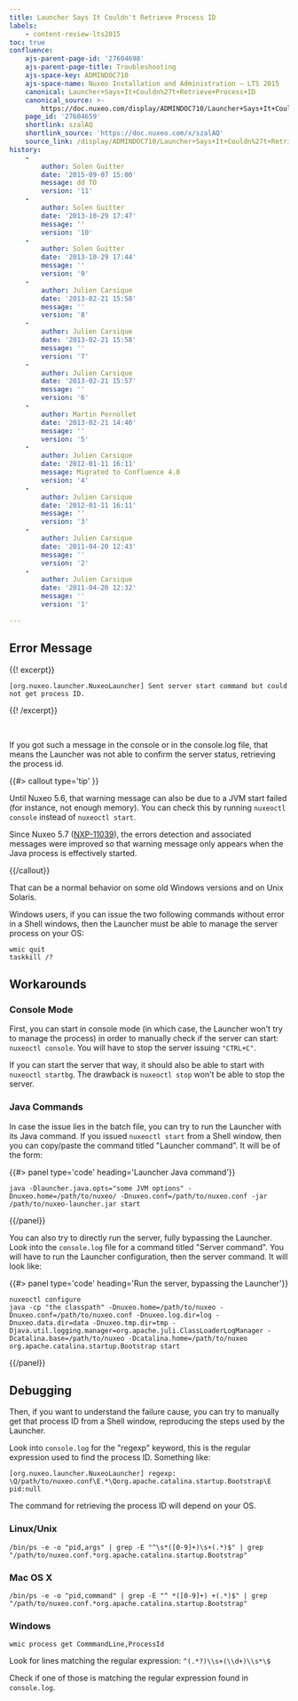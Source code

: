 ```yaml
---
title: Launcher Says It Couldn't Retrieve Process ID
labels:
    - content-review-lts2015
toc: true
confluence:
    ajs-parent-page-id: '27604698'
    ajs-parent-page-title: Troubleshooting
    ajs-space-key: ADMINDOC710
    ajs-space-name: Nuxeo Installation and Administration — LTS 2015
    canonical: Launcher+Says+It+Couldn%27t+Retrieve+Process+ID
    canonical_source: >-
        https://doc.nuxeo.com/display/ADMINDOC710/Launcher+Says+It+Couldn%27t+Retrieve+Process+ID
    page_id: '27604659'
    shortlink: szalAQ
    shortlink_source: 'https://doc.nuxeo.com/x/szalAQ'
    source_link: /display/ADMINDOC710/Launcher+Says+It+Couldn%27t+Retrieve+Process+ID
history:
    - 
        author: Solen Guitter
        date: '2015-09-07 15:00'
        message: dd TO
        version: '11'
    - 
        author: Solen Guitter
        date: '2013-10-29 17:47'
        message: ''
        version: '10'
    - 
        author: Solen Guitter
        date: '2013-10-29 17:44'
        message: ''
        version: '9'
    - 
        author: Julien Carsique
        date: '2013-02-21 15:58'
        message: ''
        version: '8'
    - 
        author: Julien Carsique
        date: '2013-02-21 15:58'
        message: ''
        version: '7'
    - 
        author: Julien Carsique
        date: '2013-02-21 15:57'
        message: ''
        version: '6'
    - 
        author: Martin Pernollet
        date: '2013-02-21 14:40'
        message: ''
        version: '5'
    - 
        author: Julien Carsique
        date: '2012-01-11 16:11'
        message: Migrated to Confluence 4.0
        version: '4'
    - 
        author: Julien Carsique
        date: '2012-01-11 16:11'
        message: ''
        version: '3'
    - 
        author: Julien Carsique
        date: '2011-04-20 12:43'
        message: ''
        version: '2'
    - 
        author: Julien Carsique
        date: '2011-04-20 12:32'
        message: ''
        version: '1'

---
```

## Error Message

{{! excerpt}}

```
[org.nuxeo.launcher.NuxeoLauncher] Sent server start command but could not get process ID.
```

{{! /excerpt}}

&nbsp;

If you got such a message in the console or in the console.log file, that means the Launcher was not able to confirm the server status, retrieving the process id.

{{#> callout type='tip' }}

Until Nuxeo 5.6, that warning message can also be due to a JVM start failed (for instance, not enough memory). You can check this by running `nuxeoctl console` instead of&nbsp;`nuxeoctl start`.

Since Nuxeo 5.7 ([NXP-11039](https://jira.nuxeo.com/browse/NXP-11039)), the errors detection and associated messages were improved so that warning message only appears when the Java process is effectively started.

{{/callout}}

That can be a normal behavior on some old Windows versions and on Unix Solaris.

Windows users, if you can issue the two following commands without error in a Shell windows, then the Launcher must be able to manage the server process on your OS:

```
wmic quit
taskkill /?
```

## Workarounds

### Console Mode

First, you can start in console mode (in which case, the Launcher won't try to manage the process) in order to manually check if the server can start: `nuxeoctl console`. You will have to stop the server issuing `"CTRL+C"`.

If you can start the server that way, it should also be able to start with `nuxeoctl startbg`. The drawback is `nuxeoctl stop` won't be able to stop the server.

### Java Commands

In case the issue lies in the batch file, you can try to run the Launcher with its Java command. If you issued `nuxeoctl start` from a Shell window, then you can copy/paste the command titled "Launcher command". It will be of the form:

{{#> panel type='code' heading='Launcher Java command'}}

```
java -Dlauncher.java.opts="some JVM options" -Dnuxeo.home=/path/to/nuxeo/ -Dnuxeo.conf=/path/to/nuxeo.conf -jar /path/to/nuxeo-launcher.jar start
```

{{/panel}}

You can also try to directly run the server, fully bypassing the Launcher. Look into the `console.log` file for a command titled "Server command". You will have to run the Launcher configuration, then the server command. It will look like:

{{#> panel type='code' heading='Run the server, bypassing the Launcher'}}

```
nuxeoctl configure
java -cp "the classpath" -Dnuxeo.home=/path/to/nuxeo -Dnuxeo.conf=/path/to/nuxeo.conf -Dnuxeo.log.dir=log -Dnuxeo.data.dir=data -Dnuxeo.tmp.dir=tmp -Djava.util.logging.manager=org.apache.juli.ClassLoaderLogManager -Dcatalina.base=/path/to/nuxeo -Dcatalina.home=/path/to/nuxeo org.apache.catalina.startup.Bootstrap start
```

{{/panel}}

## Debugging

Then, if you want to understand the failure cause, you can try to manually get that process ID from a Shell window, reproducing the steps used by the Launcher.

Look into `console.log` for the "regexp" keyword, this is the regular expression used to find the process ID. Something like:

```
[org.nuxeo.launcher.NuxeoLauncher] regexp: \Q/path/to/nuxeo.conf\E.*\Qorg.apache.catalina.startup.Bootstrap\E pid:null
```

The command for retrieving the process ID will depend on your OS.

### Linux/Unix

```
/bin/ps -e -o "pid,args" | grep -E "^\s*([0-9]+)\s+(.*)$" | grep "/path/to/nuxeo.conf.*org.apache.catalina.startup.Bootstrap"
```

### Mac OS X

```
/bin/ps -e -o "pid,command" | grep -E "^ *([0-9]+) +(.*)$" | grep "/path/to/nuxeo.conf.*org.apache.catalina.startup.Bootstrap"
```

### Windows

```
wmic process get CommmandLine,ProcessId
```

Look for lines matching the regular expression: `^(.*?)\\s+(\\d+)\\s*\$`

Check if one of those is matching the regular expression found in `console.log`.